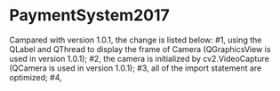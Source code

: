# PaymentSystem2017
Campared with version 1.0.1, the change is listed below:
#1, using the QLabel and QThread to display the frame of Camera (QGraphicsView is used in version 1.0.1);
#2, the camera is initialized by cv2.VideoCapture (QCamera is used in version 1.0.1);
#3, all of the import statement are optimized;
#4, 
